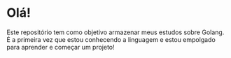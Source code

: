 <h1>Olá!</h1>

<p>Este repositório tem como objetivo armazenar meus estudos sobre Golang.
É a primeira vez que estou conhecendo a linguagem e estou empolgado para aprender
e começar um projeto!
</p>